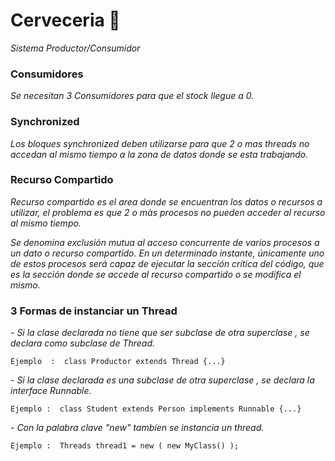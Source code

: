 # Cerveceria 🍺

_Sistema Productor/Consumidor_

### Consumidores
_Se necesitan 3 Consumidores para que el stock llegue a 0._


### Synchronized  

_Los bloques synchronized deben utilizarse para que 2 o mas 
threads no accedan al mismo tiempo a la zona de datos donde se esta trabajando._

### Recurso Compartido 

_Recurso compartido es el area donde se encuentran los datos o recursos a utilizar,
 el problema es que 2 o màs procesos no pueden acceder al recurso al mismo tiempo._

_Se denomina exclusión mutua al acceso concurrente de varios procesos a un dato 
o recurso compartido. En un determinado instante, únicamente uno de estos procesos 
será capaz de ejecutar la sección crítica del código, que es la sección donde se accede 
al recurso compartido o se modifica el mismo._


### 3 Formas de instanciar un Thread 

_- Si la clase declarada no tiene que ser subclase de otra superclase , se declara como subclase de Thread._
```
Ejemplo  :  class Productor extends Thread {...}
```

_- Si la clase declarada es una subclase de otra superclase , se declara la interface Runnable._
```
Ejemplo :  class Student extends Person implements Runnable {...}
```

_- Con la palabra clave "new" tambien se instancia un thread._
```
Ejemplo :  Threads thread1 = new ( new MyClass() );
```


